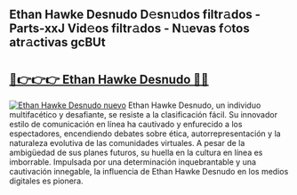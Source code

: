 ## Ethan Hawke Desnudo D𝚎sn𝚞dos filtr𝚊dos - Parts-xxJ Vid𝚎os filtr𝚊dos - N𝚞evas f𝚘tos atr𝚊ctivas gcBUt

# <h2><a href="http://mb2qyz4.tromn.icu/?c=Ethan+Hawke+Desnudo">🔗👉👉👉 Ethan Hawke Desnudo 🔗🔗</a></h2>

[![Ethan Hawke Desnudo nuevo](https://i.imgur.com/pEAQMta.gif)](http://mb2qyz4.tromn.icu/?c=Ethan+Hawke+Desnudo)
Ethan Hawke Desnudo, un individuo multifacético y desafiante, se resiste a la clasificación fácil. Su innovador estilo de comunicación en línea ha cautivado y enfurecido a los espectadores, encendiendo debates sobre ética, autorrepresentación y la naturaleza evolutiva de las comunidades virtuales. A pesar de la ambigüedad de sus planes futuros, su huella en la cultura en línea es imborrable. Impulsada por una determinación inquebrantable y una cautivación innegable, la influencia de Ethan Hawke Desnudo en los medios digitales es pionera.
